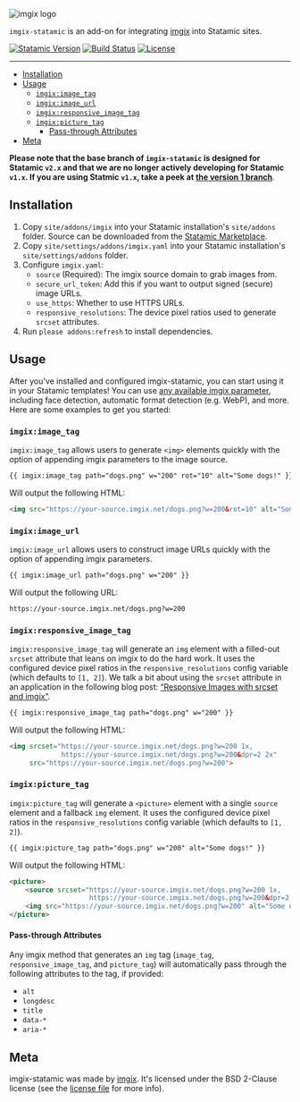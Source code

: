 <!-- ix-docs-ignore -->
![imgix logo](https://assets.imgix.net/sdk-imgix-logo.svg)

`imgix-statamic` is an add-on for integrating [imgix](https://www.imgix.com/) into Statamic sites.

[![Statamic Version](https://img.shields.io/badge/statamic-2.1-blue.svg )](https://statamic.com/marketplace/addons/imgix-statamic)
[![Build Status](https://travis-ci.org/imgix/imgix-statamic.svg?branch=master)](https://travis-ci.org/imgix/imgix-statamic)
[![License](https://img.shields.io/github/license/imgix/imgix-statamic)](https://github.com/imgix/imgix-statamic/blob/master/LICENSE.md)

---
<!-- /ix-docs-ignore -->

- [Installation](#installation)
- [Usage](#usage)
  - [`imgix:image_tag`](#imgiximagetag)
  - [`imgix:image_url`](#imgiximageurl)
  - [`imgix:responsive_image_tag`](#imgixresponsiveimagetag)
  - [`imgix:picture_tag`](#imgixpicturetag)
    - [Pass-through Attributes](#pass-through-attributes)
- [Meta](#meta)

**Please note that the base branch of `imgix-statamic` is designed for Statamic `v2.x` and that we are no longer actively developing for Statamic `v1.x`. If you are using Statmic `v1.x`, take a peek at [the version 1 branch](https://github.com/imgix/imgix-statamic/tree/v1)**.

## Installation

1. Copy `site/addons/imgix` into your Statamic installation's `site/addons` folder. Source can be downloaded from the [Statamic Marketplace](https://statamic.com/marketplace/addons/imgix-statamic).
2. Copy `site/settings/addons/imgix.yaml` into your Statamic installation's `site/settings/addons` folder.
3. Configure `imgix.yaml`:
    * `source` (Required): The imgix source domain to grab images from.
    * `secure_url_token`: Add this if you want to output signed (secure) image URLs.
    * `use_https`: Whether to use HTTPS URLs.
    * `responsive_resolutions`: The device pixel ratios used to generate `srcset` attributes.
4. Run `please addons:refresh` to install dependencies.

## Usage

After you've installed and configured imgix-statamic, you can start using it in your Statamic templates! You can use [any available imgix parameter](https://www.imgix.com/docs/reference), including face detection, automatic format detection (e.g. WebP), and more. Here are some examples to get you started:

### `imgix:image_tag`

`imgix:image_tag` allows users to generate `<img>` elements quickly with the option of appending imgix parameters to the image source.

``` html
{{ imgix:image_tag path="dogs.png" w="200" rot="10" alt="Some dogs!" }}
```

Will output the following HTML:

``` html
<img src="https://your-source.imgix.net/dogs.png?w=200&rot=10" alt="Some dogs!">
```

### `imgix:image_url`

`imgix:image_url` allows users to construct image URLs quickly with the option of appending imgix parameters.

``` html
{{ imgix:image_url path="dogs.png" w="200" }}
```

Will output the following URL:

``` html
https://your-source.imgix.net/dogs.png?w=200
```

### `imgix:responsive_image_tag`

`imgix:responsive_image_tag` will generate an `img` element with a filled-out `srcset` attribute that leans on imgix to do the hard work. It uses the configured device pixel ratios in the `responsive_resolutions` config variable (which defaults to `[1, 2]`). We talk a bit about using the `srcset` attribute in an application in the following blog post: [“Responsive Images with srcset and imgix”](http://blog.imgix.com/post/127012184664/responsive-images-with-srcset-imgix).

``` html
{{ imgix:responsive_image_tag path="dogs.png" w="200" }}
```

Will output the following HTML:

``` html
<img srcset="https://your-source.imgix.net/dogs.png?w=200 1x,
             https://your-source.imgix.net/dogs.png?w=200&dpr=2 2x"
     src="https://your-source.imgix.net/dogs.png?w=200">
```

### `imgix:picture_tag`

`imgix:picture_tag` will generate a `<picture>` element with a single `source` element and a fallback `img` element. It uses the configured device pixel ratios in the `responsive_resolutions` config variable (which defaults to `[1, 2]`).

``` html
{{ imgix:picture_tag path="dogs.png" w="200" alt="Some dogs!" }}
```

Will output the following HTML:

``` html
<picture>
    <source srcset="https://your-source.imgix.net/dogs.png?w=200 1x,
                    https://your-source.imgix.net/dogs.png?w=200&dpr=2 2x">
    <img src="https://your-source.imgix.net/dogs.png?w=200" alt="Some dogs!">
</picture>
```

#### Pass-through Attributes

Any imgix method that generates an `img` tag (`image_tag`, `responsive_image_tag`, and `picture_tag`) will automatically pass through the following attributes to the tag, if provided:

* `alt`
* `longdesc`
* `title`
* `data-*`
* `aria-*`

## Meta

imgix-statamic was made by [imgix](http://imgix.com). It's licensed under the BSD 2-Clause license (see the [license file](https://github.com/imgix/imgix-statamic/blob/master/license.md) for more info).
